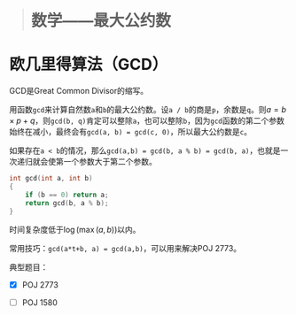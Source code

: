 > # 数学——最大公约数

# 欧几里得算法（GCD）

GCD是Great Common Divisor的缩写。

用函数`gcd`来计算自然数`a`和`b`的最大公约数。设`a / b`的商是`p`，余数是`q`。则$a = b \times p +q$，则`gcd(b, q)`肯定可以整除`a`，也可以整除`b`，因为`gcd`函数的第二个参数始终在减小，最终会有`gcd(a, b) = gcd(c, 0)`，所以最大公约数是`c`。

如果存在`a < b`的情况，那么`gcd(a,b) = gcd(b, a % b) = gcd(b, a)`，也就是一次递归就会使第一个参数大于第二个参数。

```c++
int gcd(int a, int b)
{
    if (b == 0) return a;
    return gcd(b, a % b);
}
```

时间复杂度低于$\log(\max(a, b))$以内。

常用技巧：`gcd(a*t+b, a) = gcd(a,b)`，可以用来解决POJ 2773。

典型题目：

- [x] POJ 2773
- [ ] POJ 1580



